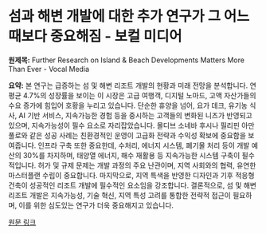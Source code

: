 # 섬과 해변 개발에 대한 추가 연구가 그 어느 때보다 중요해짐 - 보컬 미디어

**원제목:** Further Research on Island &amp; Beach Developments Matters More Than Ever - Vocal Media

**요약:** 본 연구는 급증하는 섬 및 해변 리조트 개발의 현황과 미래 전망을 분석합니다.  연평균 4.7%의 성장률을 보이는 이 시장은 고급 여행객, 디지털 노마드, 고액 자산가들의 수요 증가에 힘입어 호황을 누리고 있습니다.  단순한 휴양을 넘어, 요가 데크, 유기농 식사, AI 기반 서비스, 지속가능한 경험 등을 중시하는 고객들의 변화된 니즈가 반영되고 있으며, 지속가능성이 필수 요소로 자리잡았습니다.  몰디브 소네바 후시나 필리핀 아만풀로와 같은 성공 사례는 친환경적인 운영이 고급화 전략과 수익성 확보에 중요함을 보여줍니다.  인프라 구축 또한 중요한데, 수처리, 에너지 시스템, 폐기물 처리 등이 개발 예산의 30%를 차지하며, 태양열 에너지, 해수 재활용 등 지속가능한 시스템 구축이 필수적입니다.  허가 및 규제 문제는 개발 과정의 주요 난관이며, 지역 사회와의 협력, 유연한 마스터플랜 수립이 중요합니다.  마지막으로, 지역 특색을 반영한 디자인과 기후 적응형 건축이 성공적인 리조트 개발에 필수적인 요소임을 강조합니다.  결론적으로, 섬 및 해변 리조트 개발은 지속가능성, 기술 혁신, 지역 특성 고려를 통합한 전략적 접근이 필요하며, 이를 위한 심도있는 연구가 더욱 중요해지고 있습니다.

[원문 링크](https://vocal.media/art/further-research-on-island-and-beach-developments-matters-more-than-ever)
